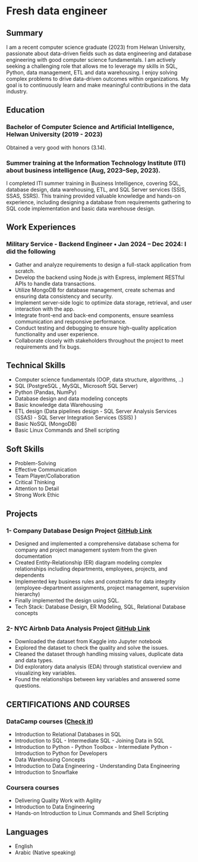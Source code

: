 # Fresh data engineer
## Summary
I am a recent computer science graduate (2023) from Helwan University, passionate about data-driven fields such as data engineering and database engineering with good computer science fundamentals. I am actively seeking a challenging role that allows me to leverage my skills in SQL, Python, data management, ETL and data warehousing. I enjoy solving complex problems to drive data-driven outcomes within organizations. My goal is to continuously learn and make meaningful contributions in the data industry.

## Education
### Bachelor of Computer Science and Artificial Intelligence, Helwan University (2019 - 2023)
Obtained a very good with honors (3.14).

### Summer training at the Information Technology Institute (ITI) about business intelligence (Aug, 2023–Sep, 2023). 
I completed ITI summer training in Business Intelligence, covering SQL, database design, data warehousing, ETL, and SQL Server services (SSIS, SSAS, SSRS). This training provided valuable knowledge and hands-on experience, including designing a database from requirements gathering to SQL code implementation and basic data warehouse design. 

## Work Experiences
### Military Service - Backend Engineer • Jan  2024 – Dec  2024: I did the following 
*	Gather and analyze requirements to design a full-stack application from scratch.
*	Develop the backend using Node.js with Express, implement RESTful APIs to handle data transactions.
*	Utilize MongoDB for database management, create schemas and ensuring data consistency and security.
*	Implement server-side logic to optimize data storage, retrieval, and user interaction with the app.
*	Integrate front-end and back-end components, ensure seamless communication and responsive performance.
*	Conduct testing and debugging to ensure high-quality application functionality and user experience.
*	Collaborate closely with stakeholders throughout the project to meet requirements and fix bugs. 

## Technical Skills
*	Computer science fundamentals (OOP, data structure, algorithms, ..) 
*	SQL (PostgreSQL , MySQL, Microsoft SQL Server) 
*	Python (Pandas, NumPy)
*	Database design and data modeling concepts
*	Basic knowledge data Warehousing
*	ETL design (Data pipelines design - SQL Server Analysis Services (SSAS) - SQL Server Integration Services (SSIS) )
*	Basic NoSQL (MongoDB)
*	Basic Linux Commands and Shell scripting 

## Soft Skills
* Problem-Solving
* Effective Communication
* Team Player/Collaboration
* Critical Thinking
* Attention to Detail
* Strong Work Ethic

## Projects
### 1-	Company Database Design Project [GitHub Link](https://github.com/Aly-Habib/Database-Design-and-SQL/tree/bed03c84a70dba4022bac7106bb54707c4425b36/Case%201%20company%20design)
*	Designed and implemented a comprehensive database schema for company and project management system from the given documentation 
*	Created Entity-Relationship (ER) diagram modeling complex relationships including departments, employees, projects, and dependents
*	Implemented key business rules and constraints for data integrity (employee-department assignments, project management, supervision hierarchy)
*	Finally implemented the design using SQL.
*	Tech Stack: Database Design, ER Modeling, SQL, Relational Database concepts

### 2-	NYC Airbnb Data Analysis Project [GitHub Link](https://github.com/Aly-Habib/NYC-Airbnb-Data-Analysis-Project)
*	Downloaded the dataset from Kaggle into Jupyter notebook
*	Explored the dataset to check the quality and solve the issues. 
*	Cleaned the dataset through handling missing values, duplicate data and data types.
*	Did exploratory data analysis (EDA) through statistical overview and visualizing key variables.
*	Found the relationships between key variables and answered some questions. 

## CERTIFICATIONS AND COURSES
### DataCamp courses ([Check it](https://www.datacamp.com/portfolio/ah2966629))
*	Introduction to Relational Databases in SQL
*	Introduction to SQL - Intermediate SQL - Joining Data in SQL
*	Introduction to Python - Python Toolbox - Intermediate Python - Introduction to Python for Developers
*	Data Warehousing Concepts
*	Introduction to Data Engineering - Understanding Data Engineering
*	Introduction to Snowflake

### Coursera courses
*	Delivering Quality Work with Agility
*	Introduction to Data Engineering 
*	Hands-on Introduction to Linux Commands and Shell Scripting

## Languages
*	English
*	Arabic (Native speaking)

